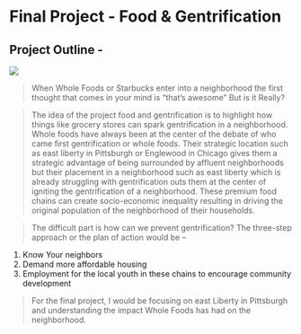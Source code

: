# Final Project - **Food & Gentrification**

## Project Outline - 

<div class='tableauPlaceholder' id='viz1581275187907' style='position: relative'><noscript><a href='#'><img alt=' ' src='https:&#47;&#47;public.tableau.com&#47;static&#47;images&#47;9T&#47;9TK3QSF3Q&#47;1_rss.png' style='border: none' /></a></noscript><object class='tableauViz'  style='display:none;'><param name='host_url' value='https%3A%2F%2Fpublic.tableau.com%2F' /> <param name='embed_code_version' value='3' /> <param name='path' value='shared&#47;9TK3QSF3Q' /> <param name='toolbar' value='yes' /><param name='static_image' value='https:&#47;&#47;public.tableau.com&#47;static&#47;images&#47;9T&#47;9TK3QSF3Q&#47;1.png' /> <param name='animate_transition' value='yes' /><param name='display_static_image' value='yes' /><param name='display_spinner' value='yes' /><param name='display_overlay' value='yes' /><param name='display_count' value='yes' /><param name='filter' value='publish=yes' /></object></div>                
<script type='text/javascript'>                    
  var divElement = document.getElementById('viz1581275187907');                    
  var vizElement = divElement.getElementsByTagName('object')[0];                    
  if ( divElement.offsetWidth > 800 ) { vizElement.style.width='1366px';vizElement.style.height='795px';} else if ( divElement.offsetWidth > 500 ) { vizElement.style.width='1366px';vizElement.style.height='795px';} else { vizElement.style.width='100%';vizElement.style.height='727px';}                     
  var scriptElement = document.createElement('script');                    
  scriptElement.src = 'https://public.tableau.com/javascripts/api/viz_v1.js';                    vizElement.parentNode.insertBefore(scriptElement, vizElement);                
</script>


> When Whole Foods or Starbucks enter into a neighborhood the first thought that comes in your mind is “that’s awesome” But is it Really?

> The idea of the project food and gentrification is to highlight how things like grocery stores can spark gentrification in a neighborhood. Whole foods have always been at the center of the debate of who came first gentrification or whole foods. Their strategic location such as east liberty in Pittsburgh or Englewood in Chicago gives them a strategic advantage of being surrounded by affluent neighborhoods but their placement in a neighborhood such as east liberty which is already struggling with gentrification outs them at the center of igniting the gentrification of a neighborhood. These premium food chains can create socio-economic inequality resulting in driving the original population of the neighborhood of their households.

> The difficult part is how can we prevent gentrification? The three-step approach or the plan of action would be – 

1.	Know Your neighbors 
2.	Demand more affordable housing 
3.	Employment for the local youth in these chains to encourage community development

> For the final project, I would be focusing on east Liberty in Pittsburgh and understanding the impact Whole Foods has had on the neighborhood.
